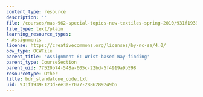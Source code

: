 ```yaml
---
content_type: resource
description: ''
file: /courses/mas-962-special-topics-new-textiles-spring-2010/931f1939123dee3a70772886289249b6_bdr_standalone_code.txt
file_type: text/plain
learning_resource_types:
- Assignments
license: https://creativecommons.org/licenses/by-nc-sa/4.0/
ocw_type: OCWFile
parent_title: 'Assignment 6: Wrist-based Way-finding'
parent_type: CourseSection
parent_uid: 77520b74-548a-605c-22bd-5f4919a9b598
resourcetype: Other
title: bdr_standalone_code.txt
uid: 931f1939-123d-ee3a-7077-2886289249b6
---
```

